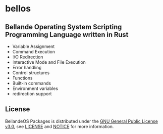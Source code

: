 # bellos

## Bellande Operating System Scripting Programming Language written in Rust
- Variable Assignment
- Command Execution
- I/O Redirection
- Interactive Mode and File Execution
- Error handling
- Control structures
- Functions
- Built-in commands
- Environment variables
- redirection support



## License

BellandeOS Packages is distributed under the [GNU General Public License v3.0](https://www.gnu.org/licenses/gpl-3.0.en.html), see [LICENSE](https://github.com/Algorithm-Model-Research/bellande_operating_system_application_packages/blob/main/LICENSE) and [NOTICE](https://github.com/Algorithm-Model-Research/bellande_operating_system_application_packages/blob/main/LICENSE) for more information.
